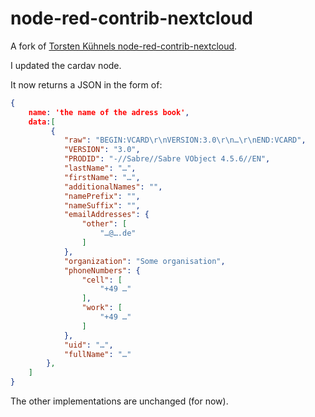 # node-red-contrib-nextcloud

A fork of [Torsten Kühnels node-red-contrib-nextcloud](https://github.com/kuehnelbs/node-red-contrib-nextcloud). 

I updated the cardav node.

It now returns a JSON in the form of:
```json
{
    name: 'the name of the adress book',
    data:[
         {
            "raw": "BEGIN:VCARD\r\nVERSION:3.0\r\n…\r\nEND:VCARD",
            "VERSION": "3.0",
            "PRODID": "-//Sabre//Sabre VObject 4.5.6//EN",
            "lastName": "…",
            "firstName": "…",
            "additionalNames": "",
            "namePrefix": "",
            "nameSuffix": "",
            "emailAddresses": {
                "other": [
                    "…@….de"
                ]
            },
            "organization": "Some organisation",
            "phoneNumbers": {
                "cell": [
                    "+49 …"
                ],
                "work": [
                    "+49 …"
                ]
            },
            "uid": "…",
            "fullName": "…"
        },
    ]
}

```

The other implementations are unchanged (for now).
